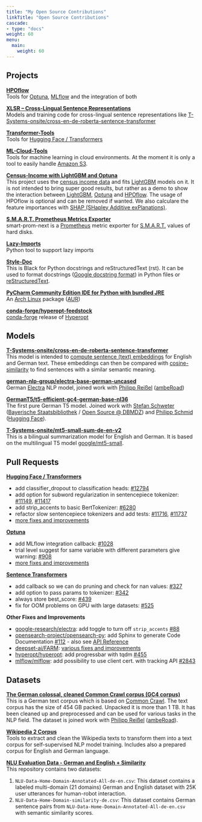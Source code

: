 ```yaml
---
title: "My Open Source Contributions"
linkTitle: "Open Source Contributions"
cascade:
- type: "docs"
weight: 60
menu:
  main:
    weight: 60
---
```


## Projects

**[HPOflow](https://github.com/telekom/HPOflow)**<br/>
Tools for [Optuna](https://optuna.readthedocs.io/),
[MLflow](https://www.mlflow.org/docs/latest/index.html) and
the integration of both

**[XLSR – Cross-Lingual Sentence Representations](https://github.com/German-NLP-Group/xlsr)**<br/>
Models and training code for cross-lingual sentence representations like
[T-Systems-onsite/cross-en-de-roberta-sentence-transformer](https://huggingface.co/T-Systems-onsite/cross-en-de-roberta-sentence-transformer)

**[Transformer-Tools](https://github.com/telekom/transformer-tools)**<br/>
Tools for [Hugging Face / Transformers](https://github.com/huggingface/transformers)

**[ML-Cloud-Tools](https://github.com/telekom/ml-cloud-tools)**<br/>
Tools for machine learning in cloud environments.
At the moment it is only a tool to easily handle [Amazon S3](https://aws.amazon.com/s3/).

**[Census-Income with LightGBM and Optuna](https://github.com/telekom/census-income-lightgbm)**<br/>
This project uses the [census income data](https://archive-beta.ics.uci.edu/ml/datasets/census+income) and
fits [LightGBM](https://lightgbm.readthedocs.io/) models on it.
It is not intended to bring super good results, but rather as a demo to show the interaction between
[LightGBM](https://lightgbm.readthedocs.io/), [Optuna](https://optuna.readthedocs.io/en/stable/index.html) and
[HPOflow](https://github.com/telekom/HPOflow). The usage of HPOflow is optional and can be removed if wanted.
We also calculare the feature importances
with [SHAP (SHapley Additive exPlanations)](https://github.com/slundberg/shap).

**[S.M.A.R.T. Prometheus Metrics Exporter](https://github.com/PhilipMay/smart-prom-next)**<br/>
smart-prom-next is a [Prometheus](https://prometheus.io/docs/introduction/overview/) metric exporter for
[S.M.A.R.T.](https://en.wikipedia.org/wiki/S.M.A.R.T.) values of hard disks.

**[Lazy-Imports](https://github.com/telekom/lazy-imports)**<br/>
Python tool to support lazy imports

**[Style-Doc](https://github.com/telekom/style-doc)**<br/>
This is Black for Python docstrings and reStructuredText (rst). It can be used to format
docstrings ([Google docstring format](https://github.com/google/styleguide/blob/gh-pages/pyguide.md#38-comments-and-docstrings))
in Python files or [reStructuredText](https://www.sphinx-doc.org/en/master/usage/restructuredtext/index.html).

**[PyCharm Community Edition IDE for Python with bundled JRE](https://aur.archlinux.org/packages/pycharm-community-jre)**<br/>
An [Arch Linux](https://archlinux.org/) package ([AUR](https://wiki.archlinux.org/title/Arch_User_Repository))

**[conda-forge/hyperopt-feedstock](https://github.com/conda-forge/hyperopt-feedstock)**<br/>
[conda-forge](https://conda-forge.org/) release of [Hyperopt](https://github.com/hyperopt/hyperopt)

## Models

**[T-Systems-onsite/cross-en-de-roberta-sentence-transformer](https://huggingface.co/T-Systems-onsite/cross-en-de-roberta-sentence-transformer)**<br/>
This model is intended to [compute sentence (text) embeddings](https://www.sbert.net/examples/applications/computing-embeddings/README.html)
for English and German text. These embeddings can then be compared with [cosine-similarity](https://en.wikipedia.org/wiki/Cosine_similarity)
to find sentences with a similar semantic meaning.

**[german-nlp-group/electra-base-german-uncased](https://huggingface.co/german-nlp-group/electra-base-german-uncased)**<br/>
German [Electra](https://arxiv.org/abs/2003.10555) NLP model,
joined work with [Philipp Reißel](https://twitter.com/phil_ipp_)
([ambeRoad](https://amberoad.de/))

**[GermanT5/t5-efficient-gc4-german-base-nl36](https://huggingface.co/GermanT5/t5-efficient-gc4-german-base-nl36)**<br/>
The first pure German T5 model.
Joined work with [Stefan Schweter](https://github.com/stefan-it) ([Bayerische Staatsbibliothek](https://www.digitale-sammlungen.de/) / [Open Source @ DBMDZ](https://github.com/dbmdz)) and [Philipp Schmid ](https://www.philschmid.de/) ([Hugging Face](https://huggingface.co/)).

**[T-Systems-onsite/mt5-small-sum-de-en-v2](https://huggingface.co/T-Systems-onsite/mt5-small-sum-de-en-v2)**<br/>
This is a bilingual summarization model for English and German.
It is based on the multilingual T5 model [google/mt5-small](https://huggingface.co/google/mt5-small).

## Pull Requests

**[Hugging Face / Transformers](https://github.com/huggingface/transformers)**
- add classifier_dropout to classification heads: [#12794](https://github.com/huggingface/transformers/pull/12794)
- add option for subword regularization in sentencepiece tokenizer: [#11149](https://github.com/huggingface/transformers/pull/11149),
[#11417](https://github.com/huggingface/transformers/pull/11417)
- add strip_accents to basic BertTokenizer: [#6280](https://github.com/huggingface/transformers/pull/6280)
- refactor slow sentencepiece tokenizers and add tests: [#11716](https://github.com/huggingface/transformers/pull/11716),
[#11737](https://github.com/huggingface/transformers/pull/11737)
- [more fixes and improvements](https://github.com/huggingface/transformers/pulls?q=is%3Apr+author%3APhilipMay)

**[Optuna](https://github.com/optuna/optuna)**
- add MLflow integration callback: [#1028](https://github.com/optuna/optuna/pull/1028)
- trial level suggest for same variable with different parameters give warning: [#908](https://github.com/optuna/optuna/pull/908)
- [more fixes and improvements](https://github.com/optuna/optuna/pulls?q=is%3Apr+author%3APhilipMay)

**[Sentence Transformers](https://github.com/UKPLab/sentence-transformers)**
- add callback so we can do pruning and check for nan values: [#327](https://github.com/UKPLab/sentence-transformers/pull/327)
- add option to pass params to tokenizer: [#342](https://github.com/UKPLab/sentence-transformers/pull/342)
- always store best_score: [#439](https://github.com/UKPLab/sentence-transformers/pull/439)
- fix for OOM problems on GPU with large datasets: [#525](https://github.com/UKPLab/sentence-transformers/pull/525)

**Other Fixes and Improvements**
- [google-research/electra](https://github.com/google-research/electra): add toggle to turn off `strip_accents` [#88](https://github.com/google-research/electra/pull/88)
- [opensearch-project/opensearch-py](https://github.com/opensearch-project/opensearch-py):
add Sphinx to generate Code Documentation [#112](https://github.com/opensearch-project/opensearch-py/pull/112) -
also see [API Reference](https://opensearch-project.github.io/opensearch-py/api-ref.html)
- [deepset-ai/FARM](https://github.com/deepset-ai/FARM): [various fixes and improvements](https://github.com/deepset-ai/FARM/pulls?q=is%3Apr+author%3APhilipMay)
- [hyperopt/hyperopt](https://github.com/hyperopt/hyperopt): add progressbar with tqdm [#455](https://github.com/hyperopt/hyperopt/pull/455)
- [mlflow/mlflow](https://github.com/mlflow/mlflow): add possibility to use client cert. with tracking API [#2843](https://github.com/mlflow/mlflow/pull/2843)

## Datasets

**[The German colossal, cleaned Common Crawl corpus (GC4 corpus)](https://german-nlp-group.github.io/projects/gc4-corpus.html)**<br/>
This is a German text corpus which is based on [Common Crawl](https://commoncrawl.org/).
The text corpus has the size of 454 GB packed. Unpacked it is more than 1 TB.
It has been cleaned up and preprocessed and can be used for various tasks in the NLP field.
The dataset is joined work with [Philipp Reißel](https://twitter.com/phil_ipp_)
([ambeRoad](https://amberoad.de/)).

**[Wikipedia 2 Corpus](https://github.com/GermanT5/wikipedia2corpus)**<br/>
Tools to extract and clean the Wikipedia texts to transform them into a text corpus for self-supervised NLP model training.
Includes also a prepared corpus for English and German language.

**[NLU Evaluation Data - German and English + Similarity](https://github.com/t-systems-on-site-services-gmbh/NLU-Evaluation-Data-de-en)**<br/>
This repository contains two datasets:
1. `NLU-Data-Home-Domain-Annotated-All-de-en.csv`: This dataset contains a labeled multi-domain (21 domains) German and English dataset with 25K user utterances for human-robot interaction.
2. `NLU-Data-Home-Domain-similarity-de.csv`: This dataset contains German sentence pairs from `NLU-Data-Home-Domain-Annotated-All-de-en.csv` with semantic similarity scores.

